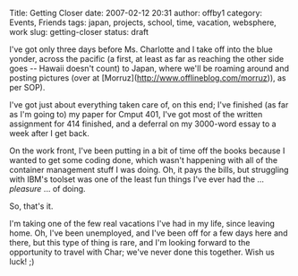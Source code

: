 Title: Getting Closer
date: 2007-02-12 20:31
author: offby1
category: Events, Friends
tags: japan, projects, school, time, vacation, websphere, work
slug: getting-closer
status: draft

I've got only three days before Ms. Charlotte and I take off into the blue yonder, across the pacific (a first, at least as far as reaching the other side goes \-- Hawaii doesn't count) to Japan, where we'll be roaming around and posting pictures (over at \[Morruz\](<http://www.offlineblog.com/morruz>)), as per SOP).

I've got just about everything taken care of, on this end; I've finished (as far as I'm going to) my paper for Cmput 401, I've got most of the written assignment for 414 finished, and a deferral on my 3000-word essay to a week after I get back.

On the work front, I've been putting in a bit of time off the books because I wanted to get some coding done, which wasn't happening with all of the container management stuff I was doing. Oh, it pays the bills, but struggling with IBM's toolset was one of the least fun things I've ever had the \... _pleasure_ \... of doing.

So, that's it.

I'm taking one of the few real vacations I've had in my life, since leaving home. Oh, I've been unemployed, and I've been off for a few days here and there, but this type of thing is rare, and I'm looking forward to the opportunity to travel with Char; we've never done this together. Wish us luck! ;)
